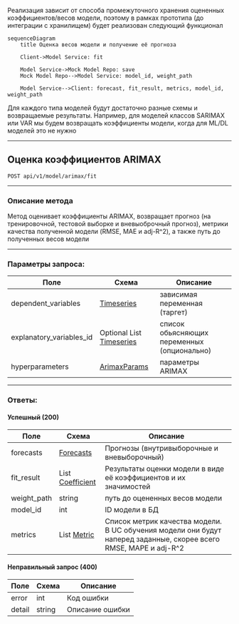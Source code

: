 Реализация зависит от способа промежуточного хранения оцененных коэффициентов/весов модели, поэтому в рамках прототипа (до интеграции с хранилищем) будет реализован следующий функционал

```mermaid
sequenceDiagram
	title Оценка весов модели и получение её прогноза
	
	Client->Model Service: fit
	
	Model Service->Mock Model Repo: save 
	Mock Model Repo-->Model Service: model_id, weight_path
	
	Model Service-->Client: forecast, fit_result, metrics, model_id, weight_path
```

Для каждого типа моделей будут достаточно разные схемы и возвращаемые результаты. Например, для моделей классов SARIMAX или VAR мы будем возвращать коэффициенты модели, когда для ML/DL моделей это не нужно

--- 
## Оценка коэффициентов ARIMAX
`POST api/v1/model/arimax/fit`

--- 
### Описание метода
Метод оценивает коэффициенты ARIMAX, возвращает прогноз (на тренировочной, тестовой выборке и вневыоброчный прогноз), метрики качества полученной модели (RMSE, MAE и adj-R^2), а также путь до полученных весов модели

---
### Параметры запроса:

| Поле                     | Схема                                                      | Описание                                    |
| ------------------------ | ---------------------------------------------------------- | ------------------------------------------- |
| dependent_variables      | [Timeseries](docs/v1/entities/Timeseries.md)               | зависимая переменная (таргет)               |
| explanatory_variables_id | Optional List [Timeseries](docs/v1/entities/Timeseries.md) | список обьясняющих переменных (опционально) |
| hyperparameters          | [ArimaxParams](docs/v1/entities/ArimaxParams.md)           | параметры ARIMAX                            |

---
### Ответы:

#### Успешный (200)
| Поле        | Схема                                               | Описание                                                                                                          |
| ----------- | --------------------------------------------------- | ----------------------------------------------------------------------------------------------------------------- |
| forecasts   | [Forecasts](docs/v1/entities/Forecasts.md)          | Прогнозы (внутривыборочные и вневыборочный)                                                                       |
| fit_result  | List [Coefficient](docs/v1/entities/Coefficient.md) | Результаты оценки модели в виде её коэффициентов и их значимостей                                                 |
| weight_path | string                                              | путь до оцененных весов модели                                                                                    |
| model_id    | int                                                 | ID модели в БД                                                                                                    |
| metrics     | List [Metric](docs/v1/entities/Metric.md)           | Список метрик качества модели. В UC обучения модели они будут наперед заданные, скорее всего RMSE, MAPE и adj-R^2 |

#### Неправильный запрос (400)
| Поле   | Схема  | Описание        |
| ------ | ------ | --------------- |
| error  | int    | Код ошибки      |
| detail | string | Описание ошибки |
